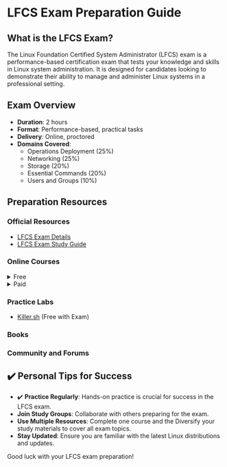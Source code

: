 # LFCS Exam Preparation Guide

## What is the LFCS Exam?

The Linux Foundation Certified System Administrator (LFCS) exam is a performance-based certification exam that tests your knowledge and skills in Linux system administration. It is designed for candidates looking to demonstrate their ability to manage and administer Linux systems in a professional setting.

## Exam Overview

- **Duration**: 2 hours
- **Format**: Performance-based, practical tasks
- **Delivery**: Online, proctored
- **Domains Covered**:
    - Operations Deployment (25%)
    - Networking (25%)
    - Storage (20%)
    - Essential Commands (20%)
    - Users and Groups (10%)

## Preparation Resources

### Official Resources

- [LFCS Exam Details](https://training.linuxfoundation.org/certification/lfcs/)
- [LFCS Exam Study Guide](https://training.linuxfoundation.org/wp-content/uploads/2024/10/LFCS_CurriculumPath_102024a.pdf)

### Online Courses

<details>
  <summary>Free</summary>

- [Introduction to Linux](https://training.linuxfoundation.org/training/introduction-to-linux/)
</details>
<details>
  <summary>Paid</summary>

- [Linux Foundation Training](https://training.linuxfoundation.org/training/linux-system-administration-essentials-lfs207/)
- :heavy_check_mark: [Udemy/KodeKloud LFCS Preparation Course](https://www.udemy.com/course/linux-foundation-certified-systems-administrator-lfcs/) 
- [Coursera Linux Courses](https://www.coursera.org/courses?query=linux)
</details>

### Practice Labs

- [Killer.sh](https://killer.sh/lfcs) (Free with Exam)

### Books

### Community and Forums


## :heavy_check_mark: Personal Tips for Success

- :heavy_check_mark: **Practice Regularly**: Hands-on practice is crucial for success in the LFCS exam.
- **Join Study Groups**: Collaborate with others preparing for the exam.
- **Use Multiple Resources**: Complete one course and the Diversify your study materials to cover all exam topics.
- **Stay Updated**: Ensure you are familiar with the latest Linux distributions and updates.

Good luck with your LFCS exam preparation!
